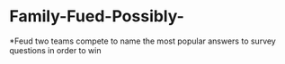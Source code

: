 # Family-Fued-Possibly-
*Feud
two teams compete to name the most popular answers to survey questions in order to win
